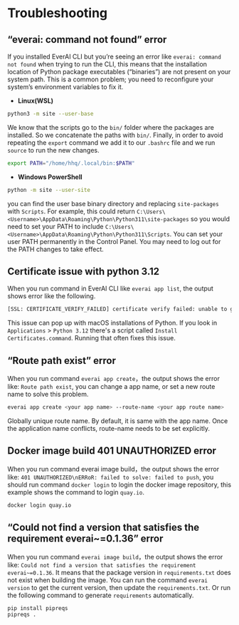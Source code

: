 # Troubleshooting

## “everai: command not found” error
If you installed EverAI CLI but you’re seeing an error like `everai: command not found` when trying to run the CLI, this means that the installation location of Python package executables (“binaries”) are not present on your system path. This is a common problem; you need to reconfigure your system’s environment variables to fix it.  
* **Linux(WSL)**  
```bash
python3 -m site --user-base
```

We know that the scripts go to the `bin/` folder where the packages are installed. So we concatenate the paths with `bin/`. Finally, in order to avoid repeating the `export` command we add it to our `.bashrc` file and we run `source` to run the new changes.  
```bash
export PATH="/home/hhq/.local/bin:$PATH"
```
* **Windows PowerShell**  
```bash
python -m site --user-site
```

you can find the user base binary directory and replacing `site-packages` with `Scripts`. For example, this could return 			`C:\Users\<Username>\AppData\Roaming\Python\Python311\site-packages` so you would need to set your PATH to include `C:\Users\<Username>\AppData\Roaming\Python\Python311\Scripts`. You can set your user PATH permanently in the Control Panel. You may need to log out for the PATH changes to take effect.  

## Certificate issue with python 3.12
When you run command in EverAI CLI like `everai app list`, the output shows error like the following.
```bash
[SSL: CERTIFICATE_VERIFY_FAILED] certificate verify failed: unable to get local issuer certificate (_ssl.c:1000)
```
This issue can pop up with macOS installations of Python. If you look in `Applications` > `Python 3.12` there's a script called `Install Certificates.command`. Running that often fixes this issue.

## “Route path exist” error
When you run command `everai app create`，the output shows the error like: `Route path exist`, you can change a app name, or set a new route name to solve this problem.
```bash
everai app create <your app name> --route-name <your app route name>
```
Globally unique route name. By default, it is same with the app name. Once the application name conflicts, route-name needs to be set explicitly.  


## Docker image build 401 UNAUTHORIZED error
When you run command everai image build，the output shows the error like: `401 UNAUTHORIZED\nERRoR: failed to solve: failed to push`, you should run command `docker login` to login the docker image repository, this example shows the command to login `quay.io`.  
```bash
docker login quay.io
```
## “Could not find a version that satisfies the requirement everai~=0.1.36” error
When you run command `everai image build`，the output shows the error like: `Could not find a version that satisfies the requirement everai~=0.1.36`. It means that the package version in `requirements.txt` does not exist when building the image. You can run the command `everai version` to get the current version, then update the `requirements.txt`. Or run the following command to generate `requirements` automatically.  

```bash
pip install pipreqs
pipreqs .
```


